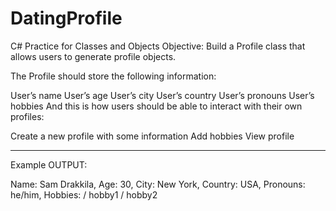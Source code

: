 # DatingProfile
C# Practice for Classes and Objects
Objective:  Build a Profile class that allows users to generate profile objects.

The Profile should store the following information:

User’s name
User’s age
User’s city
User’s country
User’s pronouns
User’s hobbies
And this is how users should be able to interact with their own profiles:

Create a new profile with some information
Add hobbies
View profile

---
Example OUTPUT:

Name: Sam Drakkila,
Age: 30,
City: New York,
Country: USA,
Pronouns: he/him,
Hobbies: / hobby1  / hobby2

